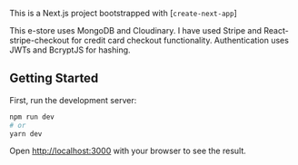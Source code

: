 This is a Next.js project bootstrapped with [`create-next-app`]

This e-store uses MongoDB and Cloudinary. 
I have used Stripe and React-stripe-checkout for credit card checkout functionality.
Authentication uses JWTs and BcryptJS for hashing.

## Getting Started
First, run the development server:

```bash
npm run dev
# or
yarn dev
```
Open [http://localhost:3000](http://localhost:3000) with your browser to see the result.

